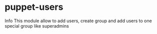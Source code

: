 # puppet-users #

Info
This module allow to add users, create group and add users to one special group like superadmins  
